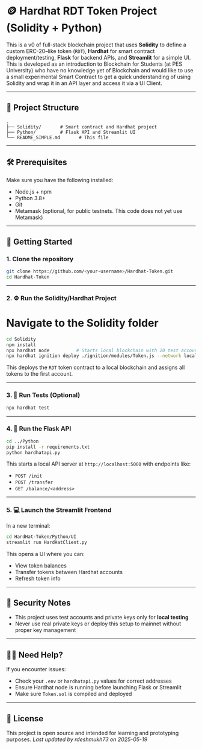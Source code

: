 # 🪙 Hardhat RDT Token Project (Solidity + Python)

This is a v0 of full-stack blockchain project that uses **Solidity** to define a custom ERC-20–like token (`RDT`), **Hardhat** for smart contract deployment/testing, **Flask** for backend APIs, and **Streamlit** for a simple UI.
This is developed as an introduction to Blockchain for Students (at PES University) who have no knowledge yet of Blockchain and would like to use a small experimental Smart Contract to get a quick understanding of using Solidity and wrap it in an API layer and access it via a UI Client.

---

## 📁 Project Structure

```
.
├── Solidity/       # Smart contract and Hardhat project
├── Python/         # Flask API and Streamlit UI
└── README_SIMPLE.md       # This file
```

---

## 🛠 Prerequisites

Make sure you have the following installed:

- Node.js + npm
- Python 3.8+
- Git
- Metamask (optional, for public testnets. This code does not yet use Metamask)

---

## 🚀 Getting Started

### 1. Clone the repository

```bash
git clone https://github.com/<your-username>/Hardhat-Token.git
cd Hardhat-Token
```

---

### 2. ⚙️ Run the Solidity/Hardhat Project

# Navigate to the Solidity folder

```bash
cd Solidity
npm install
npx hardhat node          # Starts local blockchain with 20 test accounts
npx hardhat ignition deploy ./ignition/modules/Token.js --network localhost
```

This deploys the `RDT` token contract to a local blockchain and assigns all tokens to the first account.

---

### 3. 🧪 Run Tests (Optional)

```bash
npx hardhat test
```

---

### 4. 🔗 Run the Flask API

```bash
cd ../Python
pip install -r requirements.txt
python hardhatapi.py
```

This starts a local API server at `http://localhost:5000` with endpoints like:

- `POST /init`
- `POST /transfer`
- `GET /balance/<address>`

---

### 5. 💻 Launch the Streamlit Frontend

In a new terminal:

```bash
cd HardHat-Token/Python/UI
streamlit run HardHatClient.py
```

This opens a UI where you can:

- View token balances
- Transfer tokens between Hardhat accounts
- Refresh token info

---

## 🔐 Security Notes

- This project uses test accounts and private keys only for **local testing**
- Never use real private keys or deploy this setup to mainnet without proper key management

---

## 🙋‍♂️ Need Help?

If you encounter issues:

- Check your `.env` or `hardhatapi.py` values for correct addresses
- Ensure Hardhat node is running before launching Flask or Streamlit
- Make sure `Token.sol` is compiled and deployed

---

## 📃 License

This project is open source and intended for learning and prototyping purposes.
_Last updated by rdeshmukh73 on 2025-05-19_
